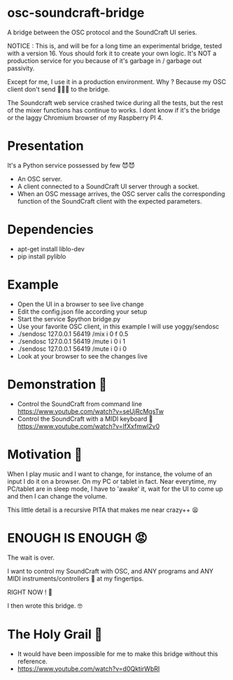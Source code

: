 # osc-soundcraft-bridge
A bridge between the OSC protocol and the SoundCraft UI series.

NOTICE : This is, and will be for a long time an experimental bridge, tested with a version 16. Yous should fork it to create your own logic. It's NOT a production service for you because of it's garbage in / garbage out passivity.

Except for me, I use it in a production environment. Why ? Because my OSC client don't send 💩🧻🚽 to the bridge.

The Soundcraft web service crashed twice during all the tests, but the rest of the mixer functions has continue to works. I dont know if it's the bridge or the laggy Chromium browser of my Raspberry PI 4. 

# Presentation
It's a Python service possessed by few 😈😈
* An OSC server.
* A client connected to a SoundCraft UI server through a socket.
* When an OSC message arrives, the OSC server calls the corresponding function of the SoundCraft client with the expected parameters.

# Dependencies
* apt-get install liblo-dev
* pip install pyliblo

# Example
* Open the UI in a browser to see live change
* Edit the config.json file according your setup
* Start the service $python bridge.py
* Use your favorite OSC client, in this example I will use yoggy/sendosc
* ./sendosc 127.0.0.1 56419 /mix i 0 f 0.5
* ./sendosc 127.0.0.1 56419 /mute i 0 i 1
* ./sendosc 127.0.0.1 56419 /mute i 0 i 0
* Look at your browser to see the changes live

# Demonstration 🎥
* Control the SoundCraft from command line https://www.youtube.com/watch?v=seUjRcMgsTw
* Control the SoundCraft with a MIDI keyboard 🎹 https://www.youtube.com/watch?v=IfXxfmwl2v0

# Motivation 🤔
When I play music and I want to change, for instance, the volume of an input I do it on a browser. On my PC or tablet in fact. Near everytime, my PC/tablet are in sleep mode, I have to 'awake' it, wait for the UI to come up and then I can change the volume.

This little detail is a recursive PITA that makes me near crazy++ 😫

# ENOUGH IS ENOUGH 😡
The wait is over.

I want to control my SoundCraft with OSC, and ANY programs and ANY MIDI instruments/controllers 🎹 at my fingertips. 

RIGHT NOW ! 🥴

I then wrote this bridge. 🤓

# The Holy Grail 🎥
* It would have been impossible for me to make this bridge without this reference.
* https://www.youtube.com/watch?v=d0QktirWbRI
 
